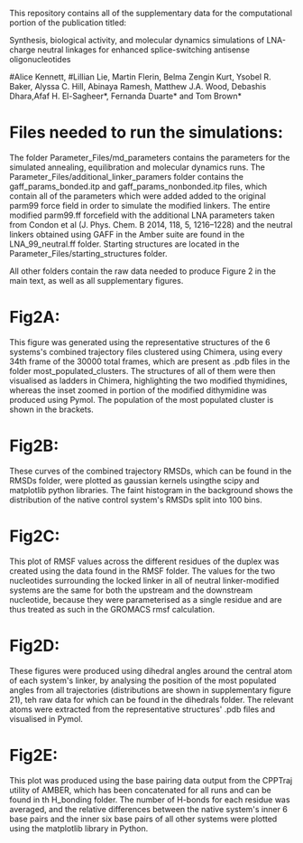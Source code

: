 This repository contains all of the supplementary data for the computational portion of the publication titled: 

Synthesis, biological activity, and molecular dynamics simulations of LNA-charge neutral linkages for enhanced splice-switching antisense oligonucleotides

#Alice Kennett, #Lillian Lie, Martin Flerin, Belma Zengin Kurt, Ysobel R. Baker, Alyssa C. Hill, Abinaya Ramesh, Matthew J.A. Wood, Debashis Dhara,Afaf H. El-Sagheer*, Fernanda Duarte* and Tom Brown*

# Files needed to run the simulations:
The folder Parameter_Files/md_parameters contains the parameters for the simulated annealing, equilibration and molecular dynamics runs. The Parameter_Files/additional_linker_paramers folder contains the gaff_params_bonded.itp and gaff_params_nonbonded.itp files, which contain all of the parameters which were added added to the original parm99 force field in order to simulate the modified linkers. The entire modified parm99.ff forcefield with the additional LNA parameters taken from Condon et al (J. Phys. Chem. B 2014, 118, 5, 1216–1228) and the neutral linkers obtained using GAFF in the Amber suite are found in the LNA_99_neutral.ff folder. Starting structures are located in the Parameter_Files/starting_structures folder. 

All other folders contain the raw data needed to produce Figure 2 in the main text, as well as all supplementary figures.

# Fig2A: 
This figure was generated using the representative structures of the 6 systems's combined trajectory files clustered using Chimera, using every 34th frame of the 30000 total frames, which are present as .pdb files in the folder most_populated_clusters. The structures of all of them were then visualised as ladders in Chimera, highlighting the two modified thymidines, whereas the inset zoomed in portion of the modified dithymidine was produced using Pymol. The population of the most populated cluster is shown in the brackets. 

# Fig2B: 
These curves of the combined trajectory RMSDs, which can be found in the RMSDs folder, were plotted as gaussian kernels usingthe scipy and matplotlib python libraries. The faint histogram in the background shows the distribution of the native control system's RMSDs split into 100 bins. 

# Fig2C: 
This plot of RMSF values across the different residues of the duplex was created using the data found in the RMSF folder. The values for the two nucleotides surrounding the locked linker in all of neutral linker-modified systems are the same for both the upstream and the downstream nucleotide, because they were parameterised as a single residue and are thus treated as such in the GROMACS rmsf calculation. 

# Fig2D: 
These figures were produced using dihedral angles around the central atom of each system's linker, by analysing the position of the most populated angles from all trajectories (distributions are shown in supplementary figure 21), teh raw data for which can be found in the dihedrals folder. The relevant atoms were extracted from the representative structures' .pdb files and visualised in Pymol.

# Fig2E: 
This plot was produced using the base pairing data output from the CPPTraj utility of AMBER, which has been concatenated for all runs and can be found in th H_bonding folder. The number of H-bonds for each residue was averaged, and the relative differences between the native system's inner 6 base pairs and the inner six base pairs of all other systems were plotted using the matplotlib library in Python.